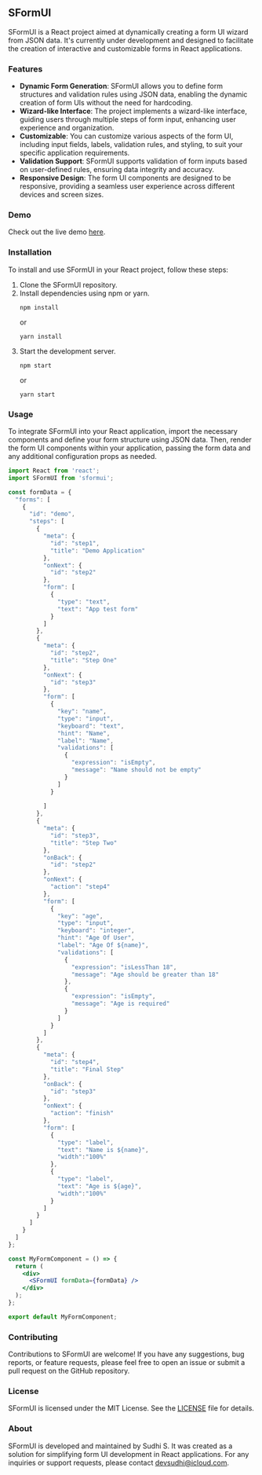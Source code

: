 ## SFormUI

SFormUI is a React project aimed at dynamically creating a form UI wizard from JSON data. It's currently under development and designed to facilitate the creation of interactive and customizable forms in React applications.

### Features

- **Dynamic Form Generation**: SFormUI allows you to define form structures and validation rules using JSON data, enabling the dynamic creation of form UIs without the need for hardcoding.
- **Wizard-like Interface**: The project implements a wizard-like interface, guiding users through multiple steps of form input, enhancing user experience and organization.
- **Customizable**: You can customize various aspects of the form UI, including input fields, labels, validation rules, and styling, to suit your specific application requirements.
- **Validation Support**: SFormUI supports validation of form inputs based on user-defined rules, ensuring data integrity and accuracy.
- **Responsive Design**: The form UI components are designed to be responsive, providing a seamless user experience across different devices and screen sizes.

### Demo

Check out the live demo [here](https://sfromui-sudhi001s-projects.vercel.app).

### Installation

To install and use SFormUI in your React project, follow these steps:

1. Clone the SFormUI repository.
2. Install dependencies using npm or yarn.
   ```
   npm install
   ```
   or
   ```
   yarn install
   ```
3. Start the development server.
   ```
   npm start
   ```
   or
   ```
   yarn start
   ```

### Usage

To integrate SFormUI into your React application, import the necessary components and define your form structure using JSON data. Then, render the form UI components within your application, passing the form data and any additional configuration props as needed.

```jsx
import React from 'react';
import SFormUI from 'sformui';

const formData = {
  "forms": [
    {
      "id": "demo",
      "steps": [
        {
          "meta": {
            "id": "step1",
            "title": "Demo Application"
          },
          "onNext": {
            "id": "step2"
          },
          "form": [
            {
              "type": "text",
              "text": "App test form"
            }
          ]
        },
        {
          "meta": {
            "id": "step2",
            "title": "Step One"
          },
          "onNext": {
            "id": "step3"
          },
          "form": [
            {
              "key": "name",
              "type": "input",
              "keyboard": "text",
              "hint": "Name",
              "label": "Name",
              "validations": [
                {
                  "expression": "isEmpty",
                  "message": "Name should not be empty"
                }
              ]
            }
            
          ]
        },
        {
          "meta": {
            "id": "step3",
            "title": "Step Two"
          },
          "onBack": {
            "id": "step2"
          },
          "onNext": {
            "action": "step4"
          },
          "form": [
            {
              "key": "age",
              "type": "input",
              "keyboard": "integer",
              "hint": "Age Of User",
              "label": "Age Of ${name}",
              "validations": [
                {
                  "expression": "isLessThan 18",
                  "message": "Age should be greater than 18"
                },
                {
                  "expression": "isEmpty",
                  "message": "Age is required"
                }
              ]
            }
          ]
        },
        {
          "meta": {
            "id": "step4",
            "title": "Final Step"
          },
          "onBack": {
            "id": "step3"
          },
          "onNext": {
            "action": "finish"
          },
          "form": [
            {
              "type": "label",
              "text": "Name is ${name}",
              "width":"100%"
            },
            {
              "type": "label",
              "text": "Age is ${age}",
              "width":"100%"
            }
          ]
        }
      ]
    }
  ]
};

const MyFormComponent = () => {
  return (
    <div>
      <SFormUI formData={formData} />
    </div>
  );
};

export default MyFormComponent;
```

### Contributing

Contributions to SFormUI are welcome! If you have any suggestions, bug reports, or feature requests, please feel free to open an issue or submit a pull request on the GitHub repository.

### License

SFormUI is licensed under the MIT License. See the [LICENSE](LICENSE) file for details.

### About

SFormUI is developed and maintained by Sudhi S. It was created as a solution for simplifying form UI development in React applications. For any inquiries or support requests, please contact devsudhi@icloud.com.
